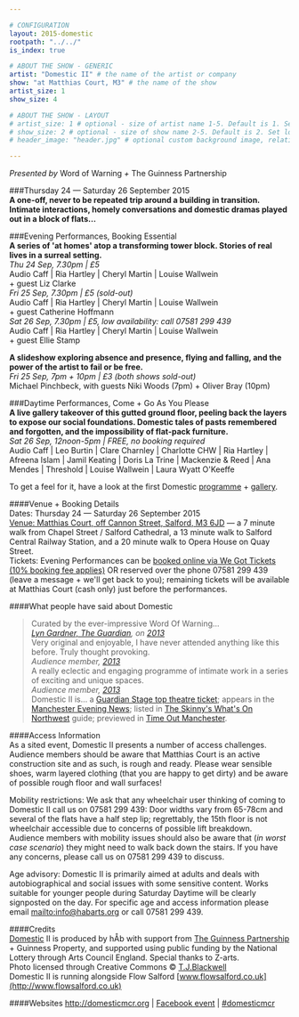 ```yaml
---

# CONFIGURATION
layout: 2015-domestic
rootpath: "../../"
is_index: true

# ABOUT THE SHOW - GENERIC
artist: "Domestic II" # the name of the artist or company
show: "at Matthias Court, M3" # the name of the show
artist_size: 1
show_size: 4

# ABOUT THE SHOW - LAYOUT
# artist_size: 1 # optional - size of artist name 1-5. Default is 1. Set longer names to lower values
# show_size: 2 # optional - size of show name 2-5. Default is 2. Set longer names to lower values
# header_image: "header.jpg" # optional custom background image, relative to current page

---
```

*Presented by* Word of Warning *+* The Guinness Partnership        
        
###Thursday 24 — Saturday 26 September 2015        
**A one-off, never to be repeated trip around a building in transition. Intimate interactions, homely conversations and domestic dramas played out in a block of flats…**        
         
###Evening Performances, Booking Essential	
**A series of 'at homes' atop a transforming tower block. Stories of real lives in a surreal setting.**         
*Thu 24 Sep, 7.30pm | £5*        
Audio Caff | Ria Hartley | Cheryl Martin | Louise Wallwein<br>+ guest Liz Clarke        
*Fri 25 Sep, 7.30pm | £5 (sold-out)*        
Audio Caff | Ria Hartley | Cheryl Martin | Louise Wallwein<br>+ guest Catherine Hoffmann        
*Sat 26 Sep, 7.30pm | £5, low availability: call 07581 299 439*        
Audio Caff | Ria Hartley | Cheryl Martin | Louise Wallwein<br>+ guest Ellie Stamp        

**A slideshow exploring absence and presence, flying and falling, and the power of the artist to fail or be free.**        
*Fri 25 Sep, 7pm + 10pm | £3 (both shows sold-out)*        
Michael Pinchbeck, with guests Niki Woods (7pm) + Oliver Bray (10pm)        
       
###Daytime Performances, Come + Go As You Please        
**A live gallery takeover of this gutted ground floor, peeling back the layers to expose our social foundations. Domestic tales of pasts remembered and forgotten, and the impossibility of flat-pack furniture.**        
*Sat 26 Sep, 12noon-5pm | FREE, no booking required*        
Audio Caff | Leo Burtin | Clare Charnley | Charlotte CHW | Ria Hartley | Afreena Islam | Jamil Keating | Doris La Trine | Mackenzie & Reed | Ana Mendes | Threshold | Louise Wallwein | Laura Wyatt O'Keeffe        
         
To get a feel for it, have a look at the first Domestic [programme](/archive/2013-domestic) + [gallery](/galleries/2013-domestic).        
        
####Venue + Booking Details        
Dates: Thursday 24 — Saturday 26 September 2015        
[Venue: Matthias Court, off Cannon Street, Salford, M3 6JD](http://bit.ly/domesticTWO) — a 7 minute walk from Chapel Street / Salford Cathedral, a 13 minute walk to Salford Central Railway Station, and a 20 minute walk to Opera House on Quay Street.            
Tickets: Evening Performances can be [booked online via We Got Tickets (10% booking fee applies)](http://www.wegottickets.com/wordofwarning) OR reserved over the phone 07581 299 439 (leave a message + we'll get back to you); remaining tickets will be available at Matthias Court (cash only) just before the performances.
        
####What people have said about Domestic       
>Curated by the ever-impressive Word Of Warning…<br>*[Lyn Gardner, The Guardian](http://www.theguardian.com/stage/2013/nov/02/this-weeks-theatre), on [2013](/archive/2013-domestic)*        
>Very original and enjoyable, I have never attended anything like this before. Truly thought provoking.<br>*Audience member, [2013](/archive/2013-domestic)*          
>A really eclectic and engaging programme of intimate work in a series of exciting and unique spaces.<br>*Audience member, [2013](/archive/2013-domestic)*          
>Domestic II is… a [Guardian Stage top theatre ticket](http://www.theguardian.com/stage/theatreblog/2015/sep/21/iliad-llanelli-odyssey-simon-armitage-domestic-11-rebecca-lenkiewicz-theatre-top-tickets); appears in the [Manchester Evening News](http://www.manchestereveningnews.co.uk/news/greater-manchester-news/derelict-block-flats-stage-community-10121091); listed in [The Skinny's What's On Northwest](http://www.theskinny.co.uk/things-to-do/northwest/whats-on-liverpool-psych-fest-ottolenghi-menace-beach) guide; previewed in [Time Out Manchester](http://www.timeout.com/manchester/blog/art-festival-domestic-ii-gives-lease-of-life-to-unused-salford-tower-block-090915).               
             
####Access Information        
As a sited event, Domestic II presents a number of access challenges.  Audience members should be aware that Matthias Court is an active construction site and as such, is rough and ready.  Please wear sensible shoes, warm layered clothing (that you are happy to get dirty) and be aware of possible rough floor and wall surfaces!    

Mobility restrictions: We ask that any wheelchair user thinking of coming to Domestic II call us on 07581 299 439: Door widths vary from 65-78cm and several of the flats have a half step lip; regrettably, the 15th floor is not wheelchair accessible due to concerns of possible lift breakdown.    
Audience members with mobility issues should also be aware that (*in worst case scenario*) they might need to walk back down the stairs. If you have any concerns, please call us on 07581 299 439 to discuss.     

Age advisory: Domestic II is primarily aimed at adults and deals with autobiographical and social issues with some sensitive content. Works suitable for younger people during Saturday Daytime will be clearly signposted on the day. For specific age and access information please email <mailto:info@habarts.org> or call 07581 299 439.      
       
####Credits         
[Domestic](/hab/domestic) II is produced by hÅb with support from [The Guinness Partnership](http://www.guinnesspartnership.com/about-us/news/tgp/2015/september/matthias-court-production#.VgFCXXmFPGg) + Guinness Property, and supported using public funding by the National Lottery through Arts Council England. Special thanks to Z-arts.        
Photo licensed through Creative Commons © [T.J.Blackwell](http://tjblackwell.co.uk/lucid)        
Domestic II is running alongside Flow Salford [www.flowsalford.co.uk](http://www.flowsalford.co.uk)

####Websites
<http://domesticmcr.org> | [Facebook event](http://www.facebook.com/events/761760307283189) | [#domesticmcr](http://twitter.com/hashtag/domesticmcr)
